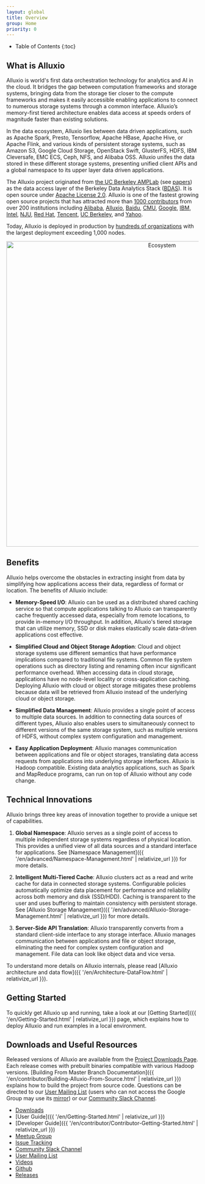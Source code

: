 ```yaml
---
layout: global
title: Overview
group: Home
priority: 0
---
```


* Table of Contents
{:toc}

## What is Alluxio

Alluxio is world's first data orchestration technology for analytics and AI in the cloud. 
It bridges the gap between computation frameworks and storage systems, bringing data from the storage tier closer to the compute frameworks and makes it easily accessible enabling applications to connect to numerous storage systems through a common interface.
Alluxio’s memory-first tiered architecture enables data access at speeds orders of magnitude faster than existing solutions.

In the data ecosystem, Alluxio lies between data driven applications, such as Apache Spark,
Presto, Tensorflow, Apache HBase, Apache Hive, or Apache Flink, and various kinds of
persistent storage systems, such as Amazon S3, Google Cloud Storage, OpenStack Swift, GlusterFS,
HDFS, IBM Cleversafe, EMC ECS, Ceph, NFS, and Alibaba OSS.
Alluxio unifes the data stored in these different storage systems, presenting unified client
APIs and a global namespace to its upper layer data driven applications.

The Alluxio project originated from [the UC Berkeley AMPLab](https://amplab.cs.berkeley.edu/software/) (see [papers](https://www.alluxio.io/resources/whitepapers/)) as
the data access layer of the Berkeley Data Analytics Stack ([BDAS](https://amplab.cs.berkeley.edu/bdas/)).
It is open source under [Apache License 2.0](https://github.com/alluxio/alluxio/blob/master/LICENSE).
Alluxio is one of the fastest growing open source projects that has attracted more than [1000 contributors](https://github.com/alluxio/alluxio/graphs/contributors)
from over 200 institutions including
[Alibaba](http://www.alibaba.com),
[Alluxio](http://www.alluxio.com/),
[Baidu](https://www.baidu.com),
[CMU](https://www.cmu.edu/),
[Google](https://www.google.com),
[IBM](https://www.ibm.com),
[Intel](http://www.intel.com/),
[NJU](http://www.nju.edu.cn/english/),
[Red Hat](https://www.redhat.com/),
[Tencent](https://www.tencent.com),
[UC Berkeley](https://amplab.cs.berkeley.edu/),
and [Yahoo](https://www.yahoo.com/).

Today, Alluxio is deployed in production by
[hundreds of organizations](https://www.alluxio.io/powered-by-alluxio)
with the largest deployment exceeding 1,000 nodes.

<p align="center">
<img src="https://d39kqat1wpn1o5.cloudfront.net/app/uploads/2019/05/alluxio-overview-r050119.svg" width="800" alt="Ecosystem"/>
</p>

## Benefits

Alluxio helps overcome the obstacles in extracting insight from data by simplifying how applications
access their data, regardless of format or location. The benefits of Alluxio include:

* **Memory-Speed I/O**: Alluxio can be used as a distributed shared caching service so that compute
applications talking to Alluxio can transparently cache frequently accessed data, especially
from remote locations, to provide in-memory I/O throughput. In addition, Alluxio's tiered storage that can utilize memory, SSD or disk makes elastically scale data-driven applications cost effective. 

* **Simplified Cloud and Object Storage Adoption**: Cloud and object storage systems use different
semantics that have performance implications compared to traditional file systems. Common file
system operations such as directory listing and renaming often incur significant performance
overhead. When accessing data in cloud storage, applications have no node-level locality or
cross-application caching. Deploying Alluxio with cloud or object storage mitigates these problems
because data will be retrieved from Alluxio instead of the underlying cloud or object storage.

* **Simplified Data Management**: Alluxio provides a single point of access to multiple data
sources. In addition to connecting data sources of different types, Alluxio also enables users to
simultaneously connect to different versions of the same storage system, such as multiple versions
of HDFS, without complex system configuration and management.

* **Easy Application Deployment**: Alluxio manages communication between applications and file or
object storages, translating data access requests from applications into underlying
storage interfaces. Alluxio is Hadoop compatible. Existing data analytics applications, such as
Spark and MapReduce programs, can run on top of Alluxio without any code change.

## Technical Innovations

Alluxio brings three key areas of innovation together to provide a unique set of capabilities.

1. **Global Namespace**: Alluxio serves as a single point of access to multiple independent storage
systems regardless of physical location. This provides a unified view of all data sources and a
standard interface for applications. See
[Namespace Management]({{ '/en/advanced/Namespace-Management.html' | relativize_url }}) for more details.

1. **Intelligent Multi-Tiered Cache**: Alluxio clusters act as a read and write cache for data in connected storage
systems. Configurable policies automatically optimize data placement for performance and reliability
across both memory and disk (SSD/HDD). Caching is transparent to the user and uses
buffering to maintain consistency with persistent storage. See
[Alluxio Storage Management]({{ '/en/advanced/Alluxio-Storage-Management.html' | relativize_url }}) for more details.

1. **Server-Side API Translation**: Alluxio transparently converts from a standard client-side
interface to any storage interface. Alluxio manages communication between applications and file or
object storage, eliminating the need for complex system configuration and management. File data can
look like object data and vice versa.

To understand more details on Alluxio internals, please read
[Alluxio architecture and data flow]({{ '/en/Architecture-DataFlow.html' | relativize_url }}).

## Getting Started

To quickly get Alluxio up and running, take a look at our
[Getting Started]({{ '/en/Getting-Started.html' | relativize_url }}) page,
which explains how to deploy Alluxio and run examples in a local environment.

## Downloads and Useful Resources

Released versions of Alluxio are available from the [Project Downloads Page](https://alluxio.io/download).
Each release comes with prebuilt binaries compatible with various Hadoop versions.
[Building From Master Branch Documentation]({{ '/en/contributor/Building-Alluxio-From-Source.html' | relativize_url }})
explains how to build the project from source code. Questions can be directed to our
[User Mailing List](https://groups.google.com/forum/?fromgroups#!forum/alluxio-users)
(users who can not access the Google Group may use its [mirror](http://alluxio-users.85194.x6.nabble.com/))
or our [Community Slack Channel](https://alluxio.io/slack).

- [Downloads](https://alluxio.io/download/)
- [User Guide]({{ '/en/Getting-Started.html' | relativize_url }})
- [Developer Guide]({{ '/en/contributor/Contributor-Getting-Started.html' | relativize_url }})
- [Meetup Group](https://www.meetup.com/Alluxio/)
- [Issue Tracking](https://github.com/Alluxio/alluxio/issues)
- [Community Slack Channel](https://alluxio.io/slack)
- [User Mailing List](https://groups.google.com/forum/?fromgroups#!forum/alluxio-users)
- [Videos](https://www.youtube.com/channel/UCpibQsajhwqYPLYhke4RigA)
- [Github](https://github.com/alluxio/alluxio/)
- [Releases](https://www.alluxio.io/download/releases)
